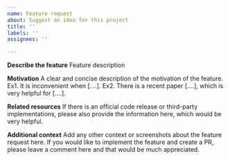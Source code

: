 ```yaml
---
name: Feature request
about: Suggest an idea for this project
title: ''
labels: ''
assignees: ''

---
```


**Describe the feature**
Feature description

**Motivation**
A clear and concise description of the motivation of the feature. Ex1. It is inconvenient when [....]. Ex2. There is a recent paper [....], which is very helpful for [....].

**Related resources**
 If there is an official code release or third-party implementations, please also provide the information here, which would be very helpful.

**Additional context**
Add any other context or screenshots about the feature request here. If you would like to implement the feature and create a PR, please leave a comment here and that would be much appreciated.
